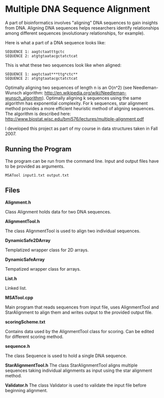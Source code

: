 Multiple DNA Sequence Alignment
===============================

A part of bioinformatics involves "aligning" DNA sequences to gain insights from DNA. Aligning DNA sequences helps researchers identify relationships among different sequences (evolutionary relationships, for example).

Here is what a part of a DNA sequence looks like:

    SEQUENCE 1: aagtctaatttgctc
    SEQUENCE 2: atgtgtaatacgctatctcat

This is what these two sequences look like when aligned:

    SEQUENCE 1: aagtctaat***ttg*ctc**
    SEQUENCE 2: atgtgtaatacgctatctcat

Optimally aligning two sequences of length n is an O(n^2) (see Needleman-Wunsch algorithm: http://en.wikipedia.org/wiki/Needleman-wunsch_algorithm). Optimally aligning k sequences using the same algorithm has exponential complexity. For k sequences, star alignment method provides a more efficient heuristic method of aligning sequences. The algorithm is described here: http://www.biostat.wisc.edu/bmi576/lectures/multiple-alignment.pdf

I developed this project as part of my course in data structures taken in Fall 2007.

Running the Program
-------------------

The program can be run from the command line. Input and output files have to be provided as arguments.

`MSATool input1.txt output.txt`

Files
-----

**Alignment.h**

Class Alignment holds data for two DNA sequences.

**AlignmentTool.h**

The class AlignmentTool is used to align two individual sequences.

**DynamicSafe2DArray**

Templatized wrapper class for 2D arrays.

**DynamicSafeArray**

Tempatized wrapper class for arrays.

**List.h**

Linked list.

**MSATool.cpp**

Main program that reads sequences from input file, uses AlignmentTool and StarAlignment to align them and writes output to the provided output file.

**scoringScheme.txt**

Contains data used by the AlignmentTool class for scoring. Can be edited for different scoring method.

**sequence.h**

The class Sequence is used to hold a single DNA sequence.

**StarAlignmentTool.h**
The class StarAlignmentTool aligns multiple sequences taking individual alignments as input using the star alignment method.

**Validator.h**
The class Validator is used to validate the input file before beginning alignment.
